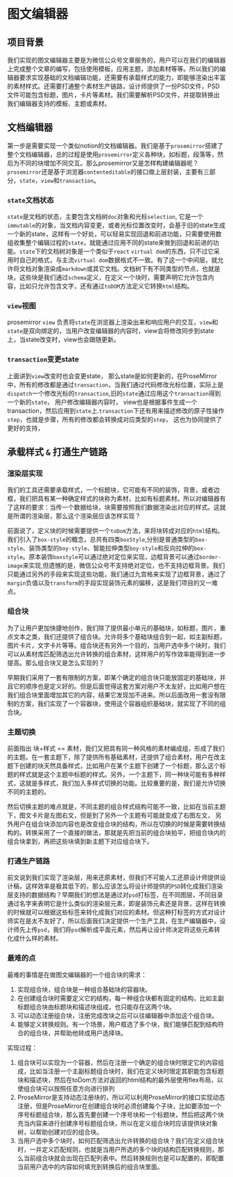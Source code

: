 # 图文编辑器

## 项目背景
我们实现的图文编辑器主要是为微信公众号文章服务的，用户可以在我们的编辑器上完成整个文章的编写，包括使用模板，应用主题，添加素材等等。所以我们的编辑器要求实现基础的文档编辑功能，还需要有承载样式的能力，即能够渲染出丰富的素材样式。还需要打通整个素材生产链路，设计师提供了一份PSD文件，PSD文件可能包含标题，图片，卡片等素材。我们需要解析PSD文件，并提取转换出我们编辑器支持的模板、主题或素材。

## 文档编辑器
第一步是需要实现一个类似notion的文档编辑器。我们是基于`prosemirror`搭建了整个文档编辑器，总的过程是使用`prosemirror`定义各种块，如标题，段落等，然后为不同的块增加不同交互。那么prosemirror又是怎样构建编辑器呢？`prosemirror`还是基于浏览器`contenteditable`的接口做上层封装，主要有三部分，`state`，`view`和`transaction`。
### `state`文档状态
`state`是文档的状态，主要包含文档树`doc`对象和光标`selection`, 它是一个`immutable`的对象，当文档内容变更，或者光标位置改变时，会基于旧的state生成一个新的state，这样有一个好处，可以轻易实现回退和前进功能，只需要使用数组收集整个编辑过程的`state`，就能通过应用不同的state来做到回退和前进的功能。`state`下的文档树对象是一个类似于`react` `virtual dom`的东西，只不过它采用时自己的格式，与主流`virtual dom`数据格式不一致。有了这一个中间层，就允许将文档对象渲染成`markdown`或其它文档。文档树下有不同类型的节点，也就是块，这些块是我们通过`schema`定义，在定义一个块时，需要声明它允许包含内容，比如只允许包含文字，还有通过`toDOM`方法定义它转换`html`结构。

### `view`视图
prosemirror `view` 负责将`state`在浏览器上渲染出来和响应用户的交互，`view`和`state`是双向绑定的，当用户改变编辑器的内容时，view会将修改同步到state上，当state改变时，view也会跟随更新。

### `transaction`变更state
上面讲到`view`改变时也会变更state， 那么state是如何更新的，在ProseMirror中，所有的修改都是通过`transaction`，当我们通过代码修改光标位置，实际上是`dispatch`一个修改光标的`transaction`,旧的`state`通过应用这个`transaction`得到一个新的`state`， 用户修改编辑器内容时， view也是根据事件生成一个transaction，然后应用到`state`上.`transaction`下还有用来描述修改的原子性操作`step`，也就是步骤，所有的修改都会转换成对应类型的`step`， 这也为协同提供了更好的支持，


## 承载样式 `&` 打通生产链路

### 渲染层实现

我们的工具还需要承载样式，一个标题块，它可能有不同的装饰，背景，或者边框，我们把具有某一种确定样式的块称为素材，比如有标题素材。所以对编辑器有了这样的要求：当传一个数据给块，块需要按照我们数据渲染出对应的样式。这就是所谓的渲染层，那么这个渲染层应该怎样实现？

前面说了，定义块的时候需要提供一个`toDom`方法，来将块转成对应的`html`结构。我们引入了`box-style`的概念，总共有四类`boxStyle`,分别是普通类型的`box-style`、装饰类型的`boy-style`、智能拉伸类型`boy-style`和反向拉伸的`box-style`。原本装饰`boxstyle`可以通过绝对定位来实现，边框背景可以通过`border-image`来实现,但遗憾的是，微信公众号不支持绝对定位，也不支持边框背景。我们只能通过另外的手段来实现这些功能，我们通过九宫格来实现了边框背景，通过了`margin`负值以及`transform`的手段实现装饰元素的偏移，这是我们项目的又一难点。


### 组合块
为了让用户更加快捷地创作，我们除了提供最小单元的基础块，如标题，图片，重点文本之类，我们还提供了组合块。允许将多个基础块组合到一起，如主副标题，图片卡片，文字卡片等等。组合块还有另外一个目的，当用户选中多个块时，我们可以从素材库匹配筛选出允许转换的组合素材，这样用户的写作效率能得到进一步提高。那么组合块又是怎么实现的？

早期我们采用了一套有限制的方案，即某个确定的组合块只能放固定的基础块，并且它的顺序也是定义好的。但是后面觉得这套方案对用户不太友好，比如用户想在我们组合块里面增加其它的内容，结果它发现加不进来。所以后面改用一套没有限制的方案，我们实现了一个容器块，使用这个容器组织基础块，就实现了不同的组合块。

### 主题切换
前面指出 块+样式 == 素材，我们又把具有同一种风格的素材编成组，形成了我们的主题。在一套主题下，除了提供所有基础素材，还提供了组合素材，用户在改主题下创建的块天然具备样式，比如用户在某个主题下创建了一个标题，那么这个标题的样式就是这个主题中标题的样式。另外，一个主题下，同一种块可能有多种样式，这就是多样式，我们加入多样式切换的功能。比较重要的是，我们是允许切换不同的主题的。

然后切换主题的难点就是，不同主题的组合样式结构可能不一致，比如在当前主题下，图文卡片是左图右文，但是到了另外一个主题有可能就变成了右图左文， 另外用户在组合块添加内容也是改变组合块的结构，所以在切换的时候是需要转换结构的。转换采用了一个直接的做法，那就是先把当前的组合块拍平，把组合块内的组合块拿到，再把这些块填到新主题下对应组合块下。


### 打通生产链路
前文说到我们实现了渲染层，用来还原素材，但我们不可能人工还原设计师提供设计稿，这样效率是极其低下的，那么应该怎么将设计师提供的`PSD`转化成我们渲染层支持的数据结构？早期我们的想法是通过对`psd`打标签，在不同图层，不同目录通过名字来表明它是什么类似的渲染层元素，即是装饰元素还是背景，这样在转换的时候就可以根据这些标签来转化成我们对应的素材。但这种打标签的方式对设计师实在是太不友好了，所以后面我们决定提供一个生产工具，在生产编辑器中，设计师先上传`psd`，我们将`psd`解析成平面元素，然后再让设计师决定将这些元素转化成什么样的素材。



### 最难的点
最难的事情是在做图文编辑器的一个组合块的需求：
1. 实现组合块，组合块是一种组合基础块的容器块。
2. 在创建组合块时需要定义它的结构，每一种组合块都有固定的结构，比如主副标题组合块由标题块和描述块组成，也只能存在这两个块。
3. 可以动态注册组合块，注册完成改块之后可以往编辑器中添加这个组合块。
4. 能够定义转换规则。有一个场景，用户框选了多个块，我们能够匹配到结构符合的组合块，并帮助他转成用户选择块。

实现过程：
1. 组合块可以实现为一个容器，然后在注册一个确定的组合块时限定它的内容组成，比如当注册一个主副标题组合块时，我们在定义块时限定其职能包含标题块和描述块，然后在toDom方法对返回的html结构的最外层使用flex布局，以使组合块可以按照任意方向进行排列
2. ProseMirror是支持动态注册块的，所以可以利用ProseMirror的接口实现动态注册，但是ProseMirror在创建组合块时必须创建每个子块，比如要添加一个序号标题组合块，那么首先要创建一个序号块和一个标题块，然后把这两个块充当内容来进行创建序号标题组合块，所以在定义组合块时应该提供块对象树，以帮助创建对应的组合块。
3. 当用户选中多个块时，如何匹配筛选出允许转换的组合块？我们在定义组合块时，一并定义匹配规则，也就是当用户所选的多个块的结构匹配转换规则，那么当前组合块就会出现在匹配列表中。然后转换规则也是可以配置的，即配置当前用户选中的内容如何填充到转换后的组合块里面。








